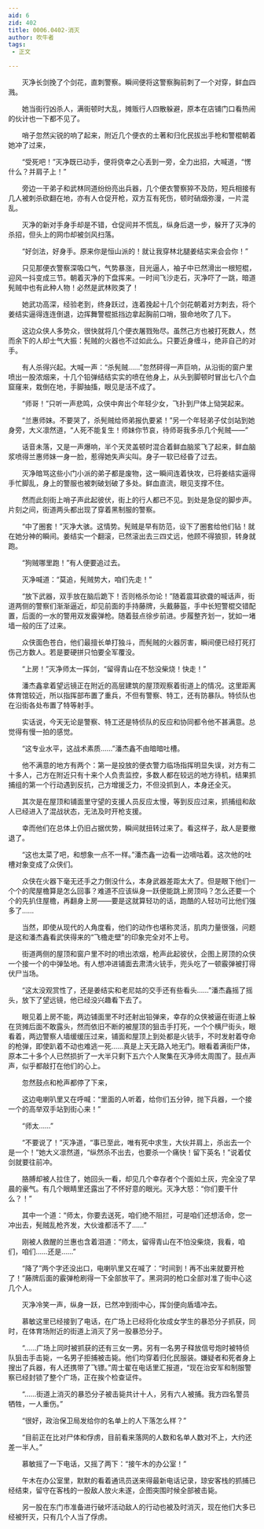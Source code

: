 ```yaml
---
aid: 6
zid: 402
title: 0006.0402-消灭
author: 吹牛者
tags: 
 - 正文

---
```




　　灭净长剑挽了个剑花，直刺警察。瞬间便将这警察胸前刺了一个对穿，鲜血四溅。

　　她当街行凶杀人，满街顿时大乱，摊贩行人四散躲避，原本在店铺门口看热闹的伙计也一下都不见了。

　　哨子忽然尖锐的响了起来，附近几个便衣的土著和归化民拔出手枪和警棍朝着她冲了过来，

　　“受死吧！”灭净既已动手，便将侥幸之心丢到一旁，全力出招，大喊道，“愣什么？并肩子上！”

　　旁边一干弟子和武林同道纷纷亮出兵器，几个便衣警察猝不及防，短兵相接有几人被刺杀砍翻在地，亦有人仓促开枪，双方互有死伤，顿时硝烟弥漫，一片混乱。

　　灭净的新对手身手却是不错，仓促间并不慌乱，纵身后退一步，躲开了灭净的杀招，但头上的网巾却被剑风扫落。

　　“好剑法，好身手。原来你是恒山派的！就让我穿林北腿姜结实来会会你！”

　　只见那便衣警察深吸口气，气势暴涨，目光逼人，袖子中已然滑出一根短棍，迎风一抖变成三节。朝着灭净的下盘挥来。一时间飞沙走石，灭净吓了一跳，暗道髡贼中也有此种人物！必然是武林败类了！

　　她武功高深，经验老到，终身跃过，连着挽起十几个剑花朝着对方刺去，将个姜结实逼得连连倒退，边挥舞警棍抵挡边拿起胸前口哨，狠命地吹了几下。

　　这边众侠人多势众，很快就将几个便衣屠戮殆尽。虽然己方也被打死数人，然而余下的人却士气大振：髡贼的火器也不过如此么。只要近身缠斗，绝非自己的对手。

　　有人杀得兴起。大喊一声：“杀髡贼……”忽然砰得一声巨响，从沿街的窗户里喷出一股浓烟来，十几个铅弹结结实实的喷在他身上，从头到脚顿时冒出七八个血窟窿来，栽倒在地，手脚抽搐，眼见是活不成了。

　　“师哥！”只听一声悲鸣，众侠中奔出个年轻少女，飞扑到尸体上恸哭起来。

　　“兰惠师妹。不要哭了，杀髡贼给师弟报仇要紧！”另一个年轻弟子仗剑站到她身旁，大义凛然道，“人死不能复生！师妹你节哀，待师哥我多杀几个髡贼——”

　　话音未落，又是一声爆响，半个天灵盖顿时混合着鲜血脑浆飞了起来，鲜血脑浆喷得兰惠师妹一身一脸，惹得她失声尖叫。身子一软已经昏了过去。

　　灭净暗骂这些小门小派的弟子都是废物，这一瞬间连着快攻，已将姜结实逼得手忙脚乱，身上的警服也被刺破划破了多处。鲜血直流，眼见支撑不住。

　　然而此刻街上哨子声此起彼伏，街上的行人都已不见。到处是急促的脚步声。片刻之间，街道两头都出现了穿着黑制服的警察。

　　“中了圈套！”灭净大骇。这情势。髡贼是早有防范，设下了圈套给他们钻！就在她分神的瞬间。姜结实一个翻滚，已然滚出去三四丈远，他顾不得狼狈，转身就跑。

　　“狗贼哪里跑！”有人便要追过去。

　　灭净喊道：“莫追，髡贼势大，咱们先走！”

　　“放下武器，双手放在脑后跪下！否则格杀勿论！”随着震耳欲聋的喊话声，街道两侧的警察们渐渐逼近，却见前面的手持藤牌，头戴藤盔，手中长短警棍交错配置，后面的一水的警用双发霰弹枪。随着鼓点徐步前进。步履整齐划一，犹如一堵墙一般的压了过来。

　　众侠面色苍白，他们最擅长单打独斗，而髡贼的火器厉害，瞬间便已经打死打伤己方数人。若是要硬拼只怕要全军覆没。

　　“上房！”灭净师太一挥剑，“留得青山在不愁没柴烧！快走！”

　　潘杰鑫拿着望远镜正在附近的高层建筑的屋顶观察着街道上的情况。这里距离体育馆较近，所以指挥部布置了重兵，不但有警察、特工，还有防暴队。特侦队也在沿街各处布置了特等射手。

　　实话说，今天无论是警察、特工还是特侦队的反应和协同都令他不甚满意。总觉得有慢一拍的感觉。

　　“这专业水平，这战术素质……”潘杰鑫不由暗暗吐槽。

　　他不满意的地方有两个：第一是投放的便衣警力临场指挥明显失误，对方有二十多人，己方在附近只有十来个人负责监控，多数人都在较远的地方待机，结果抓捕组的第一个行动遇到反抗，己方增援乏力，不但没抓到人，本身还全灭。

　　其次是在屋顶和铺面里守望的支援人员反应太慢，等到反应过来，抓捕组和敌人已经进入了混战状态，无法及时开枪支援。

　　幸而他们在总体上仍旧占据优势，瞬间就扭转过来了。看这样子，敌人是要撤退了。

　　“这也太菜了吧，和想象一点不一样。”潘杰鑫一边看一边嘀咕着。这次他的吐槽对象变成了众侠们。

　　众侠在火器下毫无还手之力倒没什么，本身武器差距太大了。但是眼下他们一个个的爬屋檐算是怎么回事？难道不应该纵身一跃便能跳上房顶吗？怎么还要一个个的先扒住屋檐，再翻身上房——要是这就算轻功的话，跑酷的人轻功可比他们强多了……

　　当然，即使从现代的人角度看，他们的动作也堪称灵活，肌肉力量很强，问题是这和潘杰鑫看武侠得来的“飞檐走壁”的印象完全对不上号。

　　街道两侧的屋顶和窗户里不时的喷出浓烟，枪声此起彼伏，企图上房顶的众侠一个接一个的中弹坠地。有人想冲进铺面去肃清火铳手，兜头吃了一顿霰弹被打得伏尸当场。

　　“这太没观赏性了，还是姜结实和老尼姑的交手还有些看头……”潘杰鑫摇了摇头，放下了望远镜，他已经没兴趣看下去了。

　　眼见着上房不能，两边铺面里不时还射出铅弹来，幸存的众侠被逼在街道上躲在货摊后面不敢露头，然而依旧不断的被屋顶的狙击手打死，一个个横尸街头，眼看着，两边警察人墙缓缓压过来，铺面和屋顶上到处都是火铳手，不时发射着夺命的枪弹，即使趴着不动也难逃一死……真是上天无路入地无门。眼看着满街尸体，原本二十多个人已然损折了一大半只剩下五六个人聚集在灭净师太周围了。鼓点声声，似乎都敲打在他们的心上。

　　忽然鼓点和枪声都停了下来，

　　这边电喇叭里又在呼喊：“里面的人听着，给你们五分钟，抛下兵器，一个接一个的高举双手站到街心来！”

　　“师太……”

　　“不要说了！”灭净道，“事已至此，唯有死中求生，大伙并肩上，杀出去一个是一个！”她大义凛然道，“纵然杀不出去，也要杀一个痛快！留下英名！”说着仗剑就要往前冲。

　　胳膊却被人拉住了，她回头一看，却见几个幸存者个个面如土灰，完全没了早晨的豪气。有几个眼睛里还露出了不怀好意的眼光。灭净大怒：“你们要干什么？！”

　　其中一个道：“师太，你要去送死，咱们绝不阻拦，可是咱们还想活命，您一冲出去，髡贼乱枪齐发，大伙谁都活不了……”

　　刚被人救醒的兰惠也含着泪道：“师太，留得青山在不怕没柴烧，我看，咱们，咱们……还是……”

　　“降了”两个字还没出口，电喇叭里又在喊了：“时间到！再不出来就要开枪了！”藤牌后面的霰弹枪刷得一下全部放平了。黑洞洞的枪口全部对准了街中心这几个人。

　　灭净冷笑一声，纵身一跃，已然冲到街中心，挥剑便向盾墙冲去。

　　慕敏这里已经接到了电话，在广场上已经将化妆成女学生的暴恐分子抓获，同时，在体育场附近的街道上消灭了另一股暴恐分子。

　　“……广场上同时被抓获的还有三女一男。另有一名男子释放信号炮时被特侦队狙击手击毙，一名男子拒捕被击毙。他们均穿着归化民服装。嫌疑者和死者身上搜出了兵器，有人还携带了飞镖。”周士翟在电话里汇报道，“现在治安军和制服警察已经封锁了整个广场，正在挨个检查证件。

　　“……街道上消灭的暴恐分子被击毙共计十人，另有六人被捕。我方四名警员牺牲，一人重伤。”

　　“很好，政治保卫局发给你的名单上的人下落怎么样？”

　　“目前正在比对尸体和俘虏，目前看来落网的人数和名单人数对不上，大约还差一半人。”

　　慕敏摇了一下电话，又摇了两下：“接午木的办公室！”

　　午木在办公室里，默默的看着通讯员送来得最新电话记录，琼安客栈的抓捕已经结束，留守在客栈的一股敌人放火未遂，企图突围时候全部被击毙。

　　另一股在东门市准备进行破坏活动敌人的行动也被及时消灭，现在他们大多已经被歼灭，只有几个人当了俘虏。



